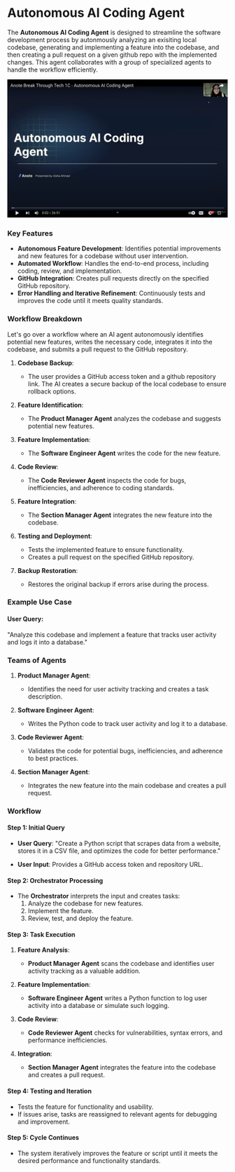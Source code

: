 # Autonomous AI Coding Agent

The **Autonomous AI Coding Agent**  is designed to streamline the software development process by autonmously analyzing an exisiting local codebase, generating and implementing a feature into the codebase, and then creating a pull request on a given github repo with the implemented changes. This agent collaborates with a group of specialized agents to handle the workflow efficiently.

[![Watch the video](images/coder.png)](https://www.youtube.com/watch?v=K2KUVdZjZnc)

### **Key Features**

- **Autonomous Feature Development**: Identifies potential improvements and new features for a codebase without user intervention.
- **Automated Workflow**: Handles the end-to-end process, including coding, review, and implementation.
- **GitHub Integration**: Creates pull requests directly on the specified GitHub repository.
- **Error Handling and Iterative Refinement**: Continuously tests and improves the code until it meets quality standards.

### **Workflow Breakdown**
Let's go over a workflow where an AI agent autonomously identifies potential new features, writes the necessary code, integrates it into the codebase, and submits a pull request to the GitHub repository.

1. **Codebase Backup**:
   - The user provides a GitHub access token and a github repository link. The AI creates a secure backup of the local codebase to ensure rollback options.

2. **Feature Identification**:
   - The **Product Manager Agent** analyzes the codebase and suggests potential new features.

3. **Feature Implementation**:
   - The **Software Engineer Agent** writes the code for the new feature.

4. **Code Review**:
   - The **Code Reviewer Agent** inspects the code for bugs, inefficiencies, and adherence to coding standards.

5. **Feature Integration**:
   - The **Section Manager Agent** integrates the new feature into the codebase.

6. **Testing and Deployment**:
   - Tests the implemented feature to ensure functionality.
   - Creates a pull request on the specified GitHub repository.

7. **Backup Restoration**:
   - Restores the original backup if errors arise during the process.

### **Example Use Case**

#### **User Query**:
"Analyze this codebase and implement a feature that tracks user activity and logs it into a database."

### **Teams of Agents**

1. **Product Manager Agent**:
   - Identifies the need for user activity tracking and creates a task description.

2. **Software Engineer Agent**:
   - Writes the Python code to track user activity and log it to a database.

3. **Code Reviewer Agent**:
   - Validates the code for potential bugs, inefficiencies, and adherence to best practices.

4. **Section Manager Agent**:
   - Integrates the new feature into the main codebase and creates a pull request.

### **Workflow**

#### **Step 1: Initial Query**
- **User Query**:
  "Create a Python script that scrapes data from a website, stores it in a CSV file, and optimizes the code for better performance."

- **User Input**:
  Provides a GitHub access token and repository URL.

#### **Step 2: Orchestrator Processing**
- The **Orchestrator** interprets the input and creates tasks:
  1. Analyze the codebase for new features.
  2. Implement the feature.
  3. Review, test, and deploy the feature.

#### **Step 3: Task Execution**

1. **Feature Analysis**:
   - **Product Manager Agent** scans the codebase and identifies user activity tracking as a valuable addition.

2. **Feature Implementation**:
   - **Software Engineer Agent** writes a Python function to log user activity into a database or simulate such logging.

3. **Code Review**:
   - **Code Reviewer Agent** checks for vulnerabilities, syntax errors, and performance inefficiencies.

4. **Integration**:
   - **Section Manager Agent** integrates the feature into the codebase and creates a pull request.

#### **Step 4: Testing and Iteration**
- Tests the feature for functionality and usability.
- If issues arise, tasks are reassigned to relevant agents for debugging and improvement.

#### **Step 5: Cycle Continues**
- The system iteratively improves the feature or script until it meets the desired performance and functionality standards.
